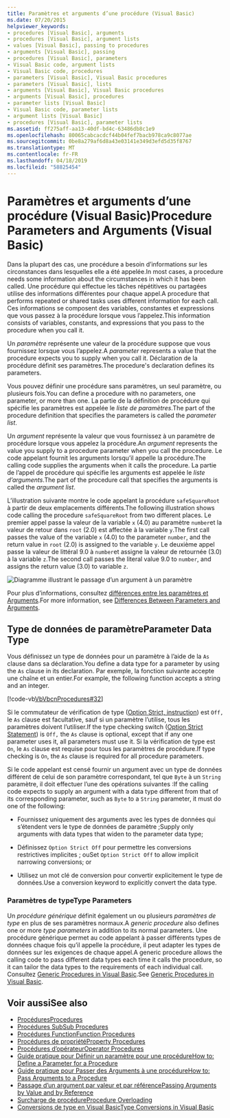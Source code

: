 ```yaml
---
title: Paramètres et arguments d’une procédure (Visual Basic)
ms.date: 07/20/2015
helpviewer_keywords:
- procedures [Visual Basic], arguments
- procedures [Visual Basic], argument lists
- values [Visual Basic], passing to procedures
- arguments [Visual Basic], passing
- procedures [Visual Basic], parameters
- Visual Basic code, argument lists
- Visual Basic code, procedures
- parameters [Visual Basic], Visual Basic procedures
- parameters [Visual Basic], lists
- arguments [Visual Basic], Visual Basic procedures
- arguments [Visual Basic], procedures
- parameter lists [Visual Basic]
- Visual Basic code, parameter lists
- argument lists [Visual Basic]
- procedures [Visual Basic], parameter lists
ms.assetid: ff275aff-aa13-40df-bd4c-63486db8c1e9
ms.openlocfilehash: 80065cabcacdcf44b04fef7bacb978ca9c8077ae
ms.sourcegitcommit: 0be8a279af6d8a43e03141e349d3efd5d35f8767
ms.translationtype: MT
ms.contentlocale: fr-FR
ms.lasthandoff: 04/18/2019
ms.locfileid: "58825454"
---
```

# <a name="procedure-parameters-and-arguments-visual-basic"></a><span data-ttu-id="80f15-102">Paramètres et arguments d’une procédure (Visual Basic)</span><span class="sxs-lookup"><span data-stu-id="80f15-102">Procedure Parameters and Arguments (Visual Basic)</span></span>
<span data-ttu-id="80f15-103">Dans la plupart des cas, une procédure a besoin d’informations sur les circonstances dans lesquelles elle a été appelée.</span><span class="sxs-lookup"><span data-stu-id="80f15-103">In most cases, a procedure needs some information about the circumstances in which it has been called.</span></span> <span data-ttu-id="80f15-104">Une procédure qui effectue les tâches répétitives ou partagées utilise des informations différentes pour chaque appel.</span><span class="sxs-lookup"><span data-stu-id="80f15-104">A procedure that performs repeated or shared tasks uses different information for each call.</span></span> <span data-ttu-id="80f15-105">Ces informations se composent des variables, constantes et expressions que vous passez à la procédure lorsque vous l’appelez.</span><span class="sxs-lookup"><span data-stu-id="80f15-105">This information consists of variables, constants, and expressions that you pass to the procedure when you call it.</span></span>  
  
 <span data-ttu-id="80f15-106">Un *paramètre* représente une valeur de la procédure suppose que vous fournissez lorsque vous l’appelez.</span><span class="sxs-lookup"><span data-stu-id="80f15-106">A *parameter* represents a value that the procedure expects you to supply when you call it.</span></span> <span data-ttu-id="80f15-107">Déclaration de la procédure définit ses paramètres.</span><span class="sxs-lookup"><span data-stu-id="80f15-107">The procedure's declaration defines its parameters.</span></span>  
  
 <span data-ttu-id="80f15-108">Vous pouvez définir une procédure sans paramètres, un seul paramètre, ou plusieurs fois.</span><span class="sxs-lookup"><span data-stu-id="80f15-108">You can define a procedure with no parameters, one parameter, or more than one.</span></span> <span data-ttu-id="80f15-109">La partie de la définition de procédure qui spécifie les paramètres est appelée le *liste de paramètres*.</span><span class="sxs-lookup"><span data-stu-id="80f15-109">The part of the procedure definition that specifies the parameters is called the *parameter list*.</span></span>  
  
 <span data-ttu-id="80f15-110">Un *argument* représente la valeur que vous fournissez à un paramètre de procédure lorsque vous appelez la procédure.</span><span class="sxs-lookup"><span data-stu-id="80f15-110">An *argument* represents the value you supply to a procedure parameter when you call the procedure.</span></span> <span data-ttu-id="80f15-111">Le code appelant fournit les arguments lorsqu’il appelle la procédure.</span><span class="sxs-lookup"><span data-stu-id="80f15-111">The calling code supplies the arguments when it calls the procedure.</span></span> <span data-ttu-id="80f15-112">La partie de l’appel de procédure qui spécifie les arguments est appelée le *liste d’arguments*.</span><span class="sxs-lookup"><span data-stu-id="80f15-112">The part of the procedure call that specifies the arguments is called the *argument list*.</span></span>  
  
 <span data-ttu-id="80f15-113">L’illustration suivante montre le code appelant la procédure `safeSquareRoot` à partir de deux emplacements différents.</span><span class="sxs-lookup"><span data-stu-id="80f15-113">The following illustration shows code calling the procedure `safeSquareRoot` from two different places.</span></span> <span data-ttu-id="80f15-114">Le premier appel passe la valeur de la variable `x` (4.0) au paramètre `number`et la valeur de retour dans `root` (2.0) est affectée à la variable `y`.</span><span class="sxs-lookup"><span data-stu-id="80f15-114">The first call passes the value of the variable `x` (4.0) to the parameter `number`, and the return value in `root` (2.0) is assigned to the variable `y`.</span></span> <span data-ttu-id="80f15-115">Le deuxième appel passe la valeur de littéral 9.0 à `number`et assigne la valeur de retournée (3.0) à la variable `z`.</span><span class="sxs-lookup"><span data-stu-id="80f15-115">The second call passes the literal value 9.0 to `number`, and assigns the return value (3.0) to variable `z`.</span></span>  
  
 ![Diagramme illustrant le passage d’un argument à un paramètre](./media/procedure-parameters-and-arguments/pass-argument-parameter.gif)  
  
 <span data-ttu-id="80f15-117">Pour plus d’informations, consultez [différences entre les paramètres et Arguments](./differences-between-parameters-and-arguments.md).</span><span class="sxs-lookup"><span data-stu-id="80f15-117">For more information, see [Differences Between Parameters and Arguments](./differences-between-parameters-and-arguments.md).</span></span>  
  
## <a name="parameter-data-type"></a><span data-ttu-id="80f15-118">Type de données de paramètre</span><span class="sxs-lookup"><span data-stu-id="80f15-118">Parameter Data Type</span></span>  
 <span data-ttu-id="80f15-119">Vous définissez un type de données pour un paramètre à l’aide de la `As` clause dans sa déclaration.</span><span class="sxs-lookup"><span data-stu-id="80f15-119">You define a data type for a parameter by using the `As` clause in its declaration.</span></span> <span data-ttu-id="80f15-120">Par exemple, la fonction suivante accepte une chaîne et un entier.</span><span class="sxs-lookup"><span data-stu-id="80f15-120">For example, the following function accepts a string and an integer.</span></span>  
  
 [!code-vb[VbVbcnProcedures#32](~/samples/snippets/visualbasic/VS_Snippets_VBCSharp/VbVbcnProcedures/VB/Class1.vb#32)]  
  
 <span data-ttu-id="80f15-121">Si le commutateur de vérification de type ([Option Strict, instruction](../../../../visual-basic/language-reference/statements/option-strict-statement.md)) est `Off,` le `As` clause est facultative, sauf si un paramètre l’utilise, tous les paramètres doivent l’utiliser.</span><span class="sxs-lookup"><span data-stu-id="80f15-121">If the type checking switch ([Option Strict Statement](../../../../visual-basic/language-reference/statements/option-strict-statement.md)) is `Off,` the `As` clause is optional, except that if any one parameter uses it, all parameters must use it.</span></span> <span data-ttu-id="80f15-122">Si la vérification de type est `On`, le `As` clause est requise pour tous les paramètres de procédure.</span><span class="sxs-lookup"><span data-stu-id="80f15-122">If type checking is `On`, the `As` clause is required for all procedure parameters.</span></span>  
  
 <span data-ttu-id="80f15-123">Si le code appelant est censé fournir un argument avec un type de données différent de celui de son paramètre correspondant, tel que `Byte` à un `String` paramètre, il doit effectuer l’une des opérations suivantes :</span><span class="sxs-lookup"><span data-stu-id="80f15-123">If the calling code expects to supply an argument with a data type different from that of its corresponding parameter, such as `Byte` to a `String` parameter, it must do one of the following:</span></span>  
  
-   <span data-ttu-id="80f15-124">Fournissez uniquement des arguments avec les types de données qui s’étendent vers le type de données de paramètre ;</span><span class="sxs-lookup"><span data-stu-id="80f15-124">Supply only arguments with data types that widen to the parameter data type;</span></span>  
  
-   <span data-ttu-id="80f15-125">Définissez `Option Strict Off` pour permettre les conversions restrictives implicites ; ou</span><span class="sxs-lookup"><span data-stu-id="80f15-125">Set `Option Strict Off` to allow implicit narrowing conversions; or</span></span>  
  
-   <span data-ttu-id="80f15-126">Utilisez un mot clé de conversion pour convertir explicitement le type de données.</span><span class="sxs-lookup"><span data-stu-id="80f15-126">Use a conversion keyword to explicitly convert the data type.</span></span>  
  
### <a name="type-parameters"></a><span data-ttu-id="80f15-127">Paramètres de type</span><span class="sxs-lookup"><span data-stu-id="80f15-127">Type Parameters</span></span>  
 <span data-ttu-id="80f15-128">Un *procédure générique* définit également un ou plusieurs *paramètres de type* en plus de ses paramètres normaux.</span><span class="sxs-lookup"><span data-stu-id="80f15-128">A *generic procedure* also defines one or more *type parameters* in addition to its normal parameters.</span></span> <span data-ttu-id="80f15-129">Une procédure générique permet au code appelant à passer différents types de données chaque fois qu’il appelle la procédure, il peut adapter les types de données sur les exigences de chaque appel.</span><span class="sxs-lookup"><span data-stu-id="80f15-129">A generic procedure allows the calling code to pass different data types each time it calls the procedure, so it can tailor the data types to the requirements of each individual call.</span></span> <span data-ttu-id="80f15-130">Consultez [Generic Procedures in Visual Basic](../../../../visual-basic/programming-guide/language-features/data-types/generic-procedures.md).</span><span class="sxs-lookup"><span data-stu-id="80f15-130">See [Generic Procedures in Visual Basic](../../../../visual-basic/programming-guide/language-features/data-types/generic-procedures.md).</span></span>  
  
## <a name="see-also"></a><span data-ttu-id="80f15-131">Voir aussi</span><span class="sxs-lookup"><span data-stu-id="80f15-131">See also</span></span>

- [<span data-ttu-id="80f15-132">Procédures</span><span class="sxs-lookup"><span data-stu-id="80f15-132">Procedures</span></span>](./index.md)
- [<span data-ttu-id="80f15-133">Procédures Sub</span><span class="sxs-lookup"><span data-stu-id="80f15-133">Sub Procedures</span></span>](./sub-procedures.md)
- [<span data-ttu-id="80f15-134">Procédures Function</span><span class="sxs-lookup"><span data-stu-id="80f15-134">Function Procedures</span></span>](./function-procedures.md)
- [<span data-ttu-id="80f15-135">Procédures de propriété</span><span class="sxs-lookup"><span data-stu-id="80f15-135">Property Procedures</span></span>](./property-procedures.md)
- [<span data-ttu-id="80f15-136">Procédures d’opérateur</span><span class="sxs-lookup"><span data-stu-id="80f15-136">Operator Procedures</span></span>](./operator-procedures.md)
- [<span data-ttu-id="80f15-137">Guide pratique pour Définir un paramètre pour une procédure</span><span class="sxs-lookup"><span data-stu-id="80f15-137">How to: Define a Parameter for a Procedure</span></span>](./how-to-define-a-parameter-for-a-procedure.md)
- [<span data-ttu-id="80f15-138">Guide pratique pour Passer des Arguments à une procédure</span><span class="sxs-lookup"><span data-stu-id="80f15-138">How to: Pass Arguments to a Procedure</span></span>](./how-to-pass-arguments-to-a-procedure.md)
- [<span data-ttu-id="80f15-139">Passage d’un argument par valeur et par référence</span><span class="sxs-lookup"><span data-stu-id="80f15-139">Passing Arguments by Value and by Reference</span></span>](./passing-arguments-by-value-and-by-reference.md)
- [<span data-ttu-id="80f15-140">Surcharge de procédure</span><span class="sxs-lookup"><span data-stu-id="80f15-140">Procedure Overloading</span></span>](./procedure-overloading.md)
- [<span data-ttu-id="80f15-141">Conversions de type en Visual Basic</span><span class="sxs-lookup"><span data-stu-id="80f15-141">Type Conversions in Visual Basic</span></span>](../../../../visual-basic/programming-guide/language-features/data-types/type-conversions.md)
